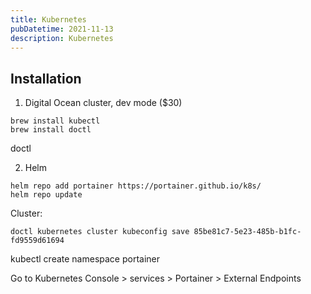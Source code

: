 ```yaml
---
title: Kubernetes
pubDatetime: 2021-11-13
description: Kubernetes
---
```


## Installation

1. Digital Ocean cluster, dev mode ($30)

```
brew install kubectl
brew install doctl
```

doctl

2. Helm

```
helm repo add portainer https://portainer.github.io/k8s/
helm repo update
```

Cluster:

```
doctl kubernetes cluster kubeconfig save 85be81c7-5e23-485b-b1fc-fd9559d61694
```

kubectl create namespace portainer

Go to Kubernetes Console > services > Portainer > External Endpoints
